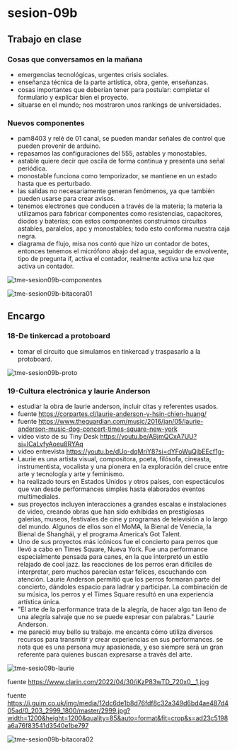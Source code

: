 # sesion-09b

## Trabajo en clase

### Cosas que conversamos en la mañana

- emergencias tecnológicas, urgentes crisis sociales.
- enseñanza técnica de la parte artística, obra, gente, enseñanzas.
- cosas importantes que deberían tener para postular: completar el formulario y explicar bien el proyecto.
- situarse en el mundo; nos mostraron unos rankings de universidades.

### Nuevos componentes

- pam8403 y relé de 01 canal, se pueden mandar señales de control que pueden provenir de arduino.
- repasamos las configuraciones del 555, astables y monostables.
- astable quiere decir que oscila de forma continua y presenta una señal periódica.
- monostable funciona como temporizador, se mantiene en un estado hasta que es perturbado.
- las salidas no necesariamente generan fenómenos, ya que también pueden usarse para crear avisos.
- tenemos electrones que conducen a través de la materia; la materia la utilizamos para fabricar componentes como resistencias, capacitores, diodos y baterías; con estos componentes construimos circuitos astables, paralelos, apc y monostables; todo esto conforma nuestra caja negra.
- diagrama de flujo, misa nos contó que hizo un contador de botes, entonces tenemos el micrófono abajo del agua, seguidor de envolvente, tipo de pregunta if, activa el contador, realmente activa una luz que activa un contador.

![tme-sesion09b-componentes](https://github.com/user-attachments/assets/53c63ddb-9911-4f62-97eb-b4dcf9b5abb8)

![tme-sesion09b-bitacora01](https://github.com/user-attachments/assets/0678d170-266f-4600-b751-5b10d1cd569b)

## Encargo
### 18-De tinkercad a protoboard

- tomar el circuito que simulamos en tinkercad y traspasarlo a la protoboard.

![tme-sesion09b-proto](https://github.com/user-attachments/assets/9f432dd3-86e8-4a01-9472-e97ed80e01a9)

### 19-Cultura electrónica y laurie Anderson

- estudiar la obra de laurie anderson, incluir citas y referentes usados.
- fuente <https://corpartes.cl/laurie-anderson-y-hsin-chien-huang/>
- fuente <https://www.theguardian.com/music/2016/jan/05/laurie-anderson-music-dog-concert-times-square-new-york>
- video visto de su Tiny Desk <https://youtu.be/ABjmQCxA7UU?si=ICaLvfyAoeu8RYAq>
- video entrevista <https://youtu.be/dUo-dqMriY8?si=dYFoWuQjbEEcf1g->
- Laurie es una artista visual, compositora, poeta, filósofa, cineasta, instrumentista, vocalista y una pionera en la exploración del cruce entre arte y tecnología y arte y feminismo.
- ha realizado tours en Estados Unidos y otros países, con espectáculos que van desde performances simples hasta elaborados eventos multimediales.
- sus proyectos incluyen interacciones a grandes escalas e instalaciones de video, creando obras que han sido exhibidas en prestigiosas galerías, museos, festivales de cine y programas de televisión a lo largo del mundo. Algunos de ellos son el MoMA, la Bienal de Venecia, la Bienal de Shanghái, y el programa America’s Got Talent.
- Uno de sus proyectos más icónicos fue el concierto para perros que llevó a cabo en Times Square, Nueva York. Fue una performance especialmente pensada para canes, en la que interpretó un estilo relajado de cool jazz. las reacciones de los perros eran difíciles de interpretar, pero muchos parecían estar felices, escuchando con atención. Laurie Anderson permitió que los perros formaran parte del concierto, dándoles espacio para ladrar y participar. La combinación de su música, los perros y el Times Square resultó en una experiencia artística única.
- "El arte de la performance trata de la alegría, de hacer algo tan lleno de una alegría salvaje que no se puede expresar con palabras." Laurie Anderson.
- me pareció muy bello su trabajo. me encanta cómo utiliza diversos recursos para transmitir y crear experiencias en sus performances. se nota que es una persona muy apasionada, y eso siempre será un gran referente para quienes buscan expresarse a través del arte.

![tme-sesio09b-laurie](https://github.com/user-attachments/assets/15c914c1-0770-49d8-9dd0-68a3dfb76b35)

fuente <https://www.clarin.com/2022/04/30/iKzP83wTD_720x0__1.jpg>

fuente <https://i.guim.co.uk/img/media/12dc6de1b8d76fdf8c32a349d6bd4ae487d405ad/0_203_2999_1800/master/2999.jpg?width=1200&height=1200&quality=85&auto=format&fit=crop&s=ad23c5198a6a76f83541d3540e1be797>

![tme-sesion09b-bitacora02](https://github.com/user-attachments/assets/cd9fb10b-824a-47be-a9ff-562874f8dacb)

